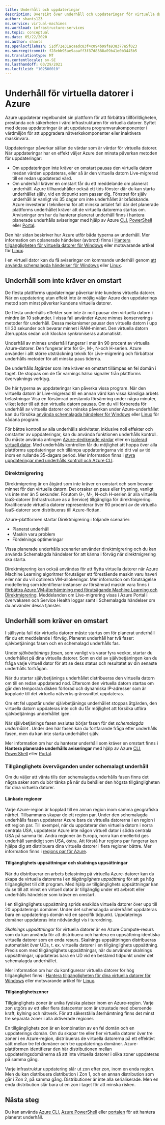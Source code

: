```yaml
---
title: Underhåll och uppdateringar
description: Översikt över underhåll och uppdateringar för virtuella datorer som körs i Azure.
author: shants123
ms.service: virtual-machines
ms.workload: infrastructure-services
ms.topic: conceptual
ms.date: 05/22/2020
ms.author: shants
ms.openlocfilehash: 51df72e31acaadc83f4c094b99fa938377e5f023
ms.sourcegitcommit: f28ebb95ae9aaaff3f87d8388a09b41e0b3445b5
ms.translationtype: MT
ms.contentlocale: sv-SE
ms.lasthandoff: 03/29/2021
ms.locfileid: "102500010"
---
```

# <a name="maintenance-for-virtual-machines-in-azure"></a>Underhåll för virtuella datorer i Azure

Azure uppdaterar regelbundet sin plattform för att förbättra tillförlitligheten, prestanda och säkerheten i värd infrastrukturen för virtuella datorer. Syftet med dessa uppdateringar är att uppdatera programvarukomponenter i värdmiljön för att uppgradera nätverkskomponenter eller inaktivera maskinvara. 

Uppdateringar påverkar sällan de värdar som är värdar för virtuella datorer. När uppdateringar har en effekt väljer Azure den minsta påverkan metoden för uppdateringar:

- Om uppdateringen inte kräver en omstart pausas den virtuella datorn medan värden uppdateras, eller så är den virtuella datorn Live-migrerad till en redan uppdaterad värd. 
- Om underhåll kräver en omstart får du ett meddelande om planerat underhåll. Azure tillhandahåller också ett tids fönster där du kan starta underhållet själv, vid en tidpunkt som passar dig. Fönstret för själv underhåll är vanligt vis 35 dagar om inte underhållet är brådskande. Azure investerar i teknikerna för att minska antalet fall där det planerade plattforms underhållet kräver att de virtuella datorerna startas om. Anvisningar om hur du hanterar planerat underhåll finns i hantera planerade underhålls aviseringar med hjälp av Azure [CLI](maintenance-notifications-cli.md), [PowerShell](maintenance-notifications-powershell.md) eller [Portal](maintenance-notifications-portal.md).

Den här sidan beskriver hur Azure utför båda typerna av underhåll. Mer information om oplanerade händelser (avbrott) finns i [Hantera tillgängligheten för virtuella datorer för Windows](./availability.md) eller motsvarande artikel för [Linux](./availability.md).

I en virtuell dator kan du få aviseringar om kommande underhåll genom [att använda schemalagda händelser för Windows](./windows/scheduled-events.md) eller [Linux](./linux/scheduled-events.md).



## <a name="maintenance-that-doesnt-require-a-reboot"></a>Underhåll som inte kräver en omstart

De flesta plattforms uppdateringar påverkar inte kundens virtuella datorer. När en uppdatering utan effekt inte är möjlig väljer Azure den uppdaterings metod som minst påverkar kundens virtuella datorer. 

De flesta underhålls effekter som inte är noll pausar den virtuella datorn i mindre än 10 sekunder. I vissa fall använder Azure minnes konserverings metoder för underhåll. Dessa mekanismer pausar den virtuella datorn i upp till 30 sekunder och bevarar minnet i RAM-minnet. Den virtuella datorn återupptas sedan och klockan synkroniseras automatiskt. 

Underhåll av minnes underhåll fungerar i mer än 90 procent av virtuella Azure-datorer. Den fungerar inte för G-, M-, N-och H-serien. Azure använder i allt större utsträckning teknik för Live-migrering och förbättrar underhålls metoder för att minska paus tiderna.  

De underhålls åtgärder som inte kräver en omstart tillämpas en fel domän i taget. De stoppas om de får varnings hälso signaler från plattforms övervaknings verktyg. 

De här typerna av uppdateringar kan påverka vissa program. När den virtuella datorn är Live-migrerad till en annan värd kan vissa känsliga arbets belastningar Visa en försämrad prestanda försämring under några minuter, vilket leder till att den virtuella datorn pausas. Om du vill förbereda för underhåll av virtuella datorer och minska påverkan under Azure-underhållet kan du försöka [använda schemalagda händelser för Windows](./windows/scheduled-events.md) eller [Linux](./linux/scheduled-events.md) för sådana program. 

För bättre kontroll av alla underhålls aktiviteter, inklusive noll effekter och omstarter av uppdateringar, kan du använda funktionen underhålls kontroll. Du måste använda antingen [Azure-dedikerade värdar](./dedicated-hosts.md) eller en [isolerad virtuell dator](../security/fundamentals/isolation-choices.md). Med underhålls kontrollen får du möjlighet att hoppa över alla plattforms uppdateringar och tillämpa uppdateringarna vid ditt val av tid inom en rullande 35-dagars period. Mer information finns i [styra uppdateringar med underhålls kontroll och Azure CLI](maintenance-control.md).


### <a name="live-migration"></a>Direktmigrering

Direktmigrering är en åtgärd som inte kräver en omstart och som bevarar minnet för den virtuella datorn. Det orsakar en paus eller frysning, vanligt vis inte mer än 5 sekunder. Förutom G-, M-, N-och H-serien är alla virtuella IaaS-datorer (Infrastructure as a Service) tillgängliga för direktmigrering. Kvalificerade virtuella datorer representerar över 90 procent av de virtuella IaaS-datorer som distribueras till Azure-flottan. 

Azure-plattformen startar Direktmigrering i följande scenarier:
- Planerat underhåll
- Maskin varu problem
- Fördelnings optimeringar

Vissa planerade underhålls scenarier använder direktmigrering och du kan använda Schemalagda händelser för att känna i förväg när direktmigrering ska starta.

Direktmigrering kan också användas för att flytta virtuella datorer när Azure Machine Learning algoritmer förutsäger ett förestående maskin varu haveri eller när du vill optimera VM-allokeringar. Mer information om förutsägelse modellering som identifierar instanser av försämrad maskin vara finns i [förbättra Azure VM-återhämtning med förutsägande Machine Learning och Direktmigrering](https://azure.microsoft.com/blog/improving-azure-virtual-machine-resiliency-with-predictive-ml-and-live-migration/?WT.mc_id=thomasmaurer-blog-thmaure). Meddelanden om Live-migrering visas i Azure Portal i övervakaren och Service Health loggar samt i Schemalagda händelser om du använder dessa tjänster.

## <a name="maintenance-that-requires-a-reboot"></a>Underhåll som kräver en omstart

I sällsynta fall där virtuella datorer måste startas om för planerat underhåll får du ett meddelande i förväg. Planerat underhåll har två faser: självbetjänings fasen och en schemalagd underhålls fas.

Under *självbetjänings fasen*, som vanligt vis varar fyra veckor, startar du underhållet på dina virtuella datorer. Som en del av självbetjäningen kan du fråga varje virtuell dator för att se dess status och resultatet av din senaste underhålls förfrågan.

När du startar självbetjänings underhållet distribueras den virtuella datorn om till en redan uppdaterad nod. Eftersom den virtuella datorn startas om går den temporära disken förlorad och dynamiska IP-adresser som är kopplade till det virtuella nätverks gränssnittet uppdateras.

Om ett fel uppstår under självbetjänings underhållet stoppas åtgärden, den virtuella datorn uppdateras inte och du får möjlighet att försöka utföra självbetjänings underhållet igen. 

När självbetjänings fasen avslutas börjar fasen för det *schemalagda underhållet* . Under den här fasen kan du fortfarande fråga efter underhålls fasen, men du kan inte starta underhållet själv.

Mer information om hur du hanterar underhåll som kräver en omstart finns i **Hantera planerade underhålls aviseringar** med hjälp av Azure [CLI](maintenance-notifications-cli.md), [PowerShell](maintenance-notifications-powershell.md) eller [Portal](maintenance-notifications-portal.md). 

### <a name="availability-considerations-during-scheduled-maintenance"></a>Tillgänglighets överväganden under schemalagt underhåll 

Om du väljer att vänta tills den schemalagda underhålls fasen finns det några saker som du bör tänka på när du behåller den högsta tillgängligheten för dina virtuella datorer. 

#### <a name="paired-regions"></a>Länkade regioner

Varje Azure-region är kopplad till en annan region inom samma geografiska närhet. Tillsammans skapar de ett region par. Under den schemalagda underhålls fasen uppdaterar Azure bara de virtuella datorerna i en region i ett region par. Till exempel, när du uppdaterar den virtuella datorn i norra centrala USA, uppdaterar Azure inte någon virtuell dator i södra centrala USA på samma tid. Andra regioner än Europa, norra kan emellertid ges underhåll samtidigt som USA, östra. Att förstå hur regions par fungerar kan hjälpa dig att distribuera dina virtuella datorer i flera regioner bättre. Mer information finns i [regions par för Azure](../best-practices-availability-paired-regions.md).

#### <a name="availability-sets-and-scale-sets"></a>Tillgänglighets uppsättningar och skalnings uppsättningar

När du distribuerar en arbets belastning på virtuella Azure-datorer kan du skapa de virtuella datorerna i en *tillgänglighets uppsättning* för att ge hög tillgänglighet till ditt program. Med hjälp av tillgänglighets uppsättningar kan du se till att minst en virtuell dator är tillgänglig under ett avbrott eller underhålls händelser som kräver en omstart.

I en tillgänglighets uppsättning sprids enskilda virtuella datorer över upp till 20 uppdaterings domäner. Under det schemalagda underhållet uppdateras bara en uppdaterings domän vid en specifik tidpunkt. Uppdaterings domäner uppdateras inte nödvändigt vis i turordning. 

*Skalnings uppsättningar* för virtuella datorer är en Azure Compute-resurs som du kan använda för att distribuera och hantera en uppsättning identiska virtuella datorer som en enda resurs. Skalnings uppsättningen distribueras automatiskt över UDs, t. ex. virtuella datorer i en tillgänglighets uppsättning. Precis som med tillgänglighets uppsättningar, när du använder skalnings uppsättningar, uppdateras bara en UD vid en bestämd tidpunkt under det schemalagda underhållet.

Mer information om hur du konfigurerar virtuella datorer för hög tillgänglighet finns i [Hantera tillgängligheten för dina virtuella datorer för Windows](./availability.md) eller motsvarande artikel för [Linux](./availability.md).

#### <a name="availability-zones"></a>Tillgänglighetszoner

Tillgänglighets zoner är unika fysiska platser inom en Azure-region. Varje zon utgörs av ett eller flera datacenter som är utrustade med oberoende kraft, kylning och nätverk. För att säkerställa återhämtning finns det minst tre separata zoner i alla aktiverade regioner. 

En tillgänglighets zon är en kombination av en fel domän och en uppdaterings domän. Om du skapar tre eller fler virtuella datorer över tre zoner i en Azure-region, distribueras de virtuella datorerna på ett effektivt sätt mellan tre fel domäner och tre uppdaterings domäner. Azure-plattformen identifierar den här distributionen mellan uppdateringsdomänerna så att inte virtuella datorer i olika zoner uppdateras på samma gång.

Varje infrastruktur uppdatering slår ut zon efter zon, inom en enda region. Men du kan distribuera distribution i Zon 1, och en annan distribution som går i Zon 2, på samma gång. Distributioner är inte alla serialiserade. Men en enda distribution slår bara ut en zon i taget för att minska risken.

## <a name="next-steps"></a>Nästa steg 

Du kan använda [Azure CLI](maintenance-notifications-cli.md), [Azure PowerShell](maintenance-notifications-powershell.md) eller [portalen](maintenance-notifications-portal.md) för att hantera planerat underhåll.